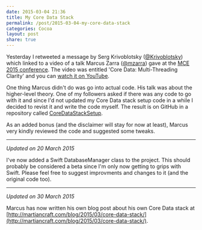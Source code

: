 ```yaml
---
date: 2015-03-04 21:36
title: My Core Data Stack
permalink: /post/2015-03-04-my-core-data-stack
categories: Cocoa
layout: post
share: true
---
```


Yesterday I retweeted a message by Serg Krivoblotsky ([@Krivoblotsky](https://twitter.com/Krivoblotsky)) which linked to a video of a talk Marcus Zarra ([@mzarra](https://twitter.com/mzarra)) gave at the [MCE 2015 conference](http://mceconf.com). The video was entitled 'Core Data: Multi-Threading Clarity' and you can [watch it on YouTube](https://www.youtube.com/watch?v=ckbke8vjHMw).

One thing Marcus didn't do was go into actual code. His talk was about the higher-level theory. One of my followers asked if there was any code to go with it and since I'd not updated my Core Data stack setup code in a while I decided to revist it and write the code myself. The result is on GitHub in a repository called [CoreDataStackSetup](https://github.com/ottersoftware/CoreDataStackSetup).

As an added bonus (and the disclaimer will stay for now at least), Marcus very kindly reviewed the code and suggested some tweaks.

---

*Updated on 20 March 2015*

I've now added a Swift DatabaseManager class to the project. This should probably be considered a beta since I'm only now getting to grips with Swift. Please feel free to suggest improvments and changes to it (and the original code too).

---

*Updated on 30 March 2015*

Marcus has now written his own blog post about his own Core Data stack at [http://martiancraft.com/blog/2015/03/core-data-stack/](http://martiancraft.com/blog/2015/03/core-data-stack/).